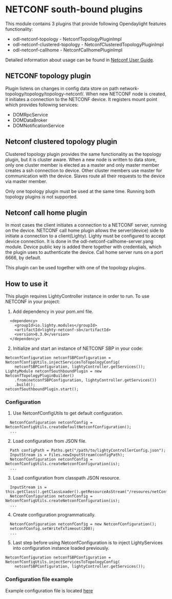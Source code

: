 # NETCONF south-bound plugins
This module contains 3 plugins that provide following Opendaylight features functionality:

 - odl-netconf-topology - NetconfTopologyPluginImpl
 - odl-netconf-clustered-topology - NetconfClusteredTopologyPluginImpl
 - odl-netconf-callhome - NetconfCallhomePluginImpl

Detailed information about usage can be found in
[Netconf User Guide](https://docs.opendaylight.org/en/stable-fluorine/release-notes/projects/netconf.html).

## NETCONF topology plugin
Plugin listens on changes in config data store on path network-topology/topology/topology-netconf/.
When new NETCONF node is created, it initiates a connection to the NETCONF device.
It registers mount point which provides following services:

 - DOMRpcService
 - DOMDataBroker
 - DOMNotificationService

## Netconf clustered topology plugin
Clustered topology plugin provides the same functionality as the topology plugin, but it is cluster aware.
When a new node is written to data store, only one cluster member is elected as a master and only master
member creates a ssh connection to device. Other cluster members use master for communication with the device.
Slaves route all their requests to the device via master member.

Only one topology plugin must be used at the same time. Running both topology plugins is not supported.

## Netconf call home plugin
In most cases the client initiates a connection to a NETCONF server, running on the device. NETCONF call home
plugin allows the server(device) side to initiate a connection to a client(Lighty). Lighty must be configured
to accept device connection. It is done in the odl-netconf-callhome-server.yang module. Device public key is
added there together with credentials, which the plugin uses to authenticate the device. Call home server runs
on a port 6666, by default.

This plugin can be used together with one of the topology plugins.

## How to use it
This plugin requires LightyController instance in order to run.
To use NETCONF in your project:
1. Add dependency in your pom.xml file.
```
  <dependency>
    <groupId>io.lighty.modules</groupId>
    <artifactId>lighty-netconf-sb</artifactId>
    <version>8.3.0</version>
  </dependency>  
```
2. Initialize and start an instance of NETCONF SBP in your code:
```
NetconfConfiguration netconfSBPConfiguration = NetconfConfigUtils.injectServicesToTopologyConfig(
    netconfSBPConfiguration, lightyController.getServices());
LightyModule netconfSouthboundPlugin = new NetconfTopologyPluginBuilder()
    .from(netconfSBPConfiguration, lightyController.getServices())
    .build();
netconfSouthboundPlugin.start();
```

### Configuration
1. Use NetconfConfigUtils to get default configuration.
```
  NetconfConfiguration netconfConfig = NetconfConfigUtils.createDefaultNetconfConfiguration();
  ...
```
2. Load configuration from JSON file.
```
  Path configPath = Paths.get("/path/to/lightyControllerConfig.json");
  InputStream is = Files.newInputStream(configPath);
  NetconfConfiguration netconfConfig = NetconfConfigUtils.createNetconfConfiguration(is);
  ...
```
3. Load configuration from classpath JSON resource.
```
  InputStream is = this.getClass().getClassLoader().getResourceAsStream("/resoures/netConfConfig.json");
  NetconfConfiguration netconfConfig = NetconfConfigUtils.createNetconfConfiguration(is);
  ...
```
4. Create configuration programmatically.
```
  NetconfConfiguration netconfConfig = new NetconfConfiguration();
  netconfConfig.setWriteTxTimeout(200);
  ...
```
5. Last step before using NetconfConfiguration is to inject LightyServices into configuration instance loaded previously.
```
NetconfConfiguration netconfSBPConfiguration = NetconfConfigUtils.injectServicesToTopologyConfig(
    netconfSBPConfiguration, lightyController.getServices());
```

### Configuration file example
Example configuration file is located [here](src/main/resources/sampleConfigSingleNode.json)
